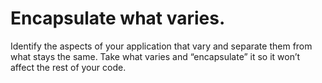 # Encapsulate what varies.

Identify the aspects of your application that vary and separate them from
what stays the same. Take what varies and “encapsulate” it so it won’t
affect the rest of your code.
